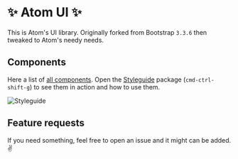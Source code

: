 # :sparkles: Atom UI :sparkles:

This is Atom's UI library. Originally forked from Bootstrap `3.3.6` then tweaked to Atom's needy needs.


## Components

Here a list of [all components](https://github.com/atom/atom-ui/blob/master/atom-ui.less). Open the [Styleguide](https://github.com/atom/styleguide) package (`cmd-ctrl-shift-g`) to see them in action and how to use them.

![Styleguide](https://cloud.githubusercontent.com/assets/378023/15767543/ccecf9bc-2983-11e6-9c5e-d228d39f52b0.png)


## Feature requests

If you need something, feel free to open an issue and it might can be added. :v:
